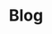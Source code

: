 ---
layout: page
title: Blog
image:  assets/images/wsdlFrog.png
type: 'not_bibtex'
description: View our blog where we post about our research and classes taught by us at ODU
blogUrl: http://ws-dl.blogspot.com/
---